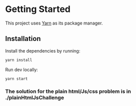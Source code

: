 # Getting Started

This project uses [Yarn](https://classic.yarnpkg.com/en/docs/install) as its package manager.

## Installation

Install the dependencies by running:

```bash
yarn install
```

Run dev locally:

```bash
yarn start
```

### The solution for the plain html/Js/css problem is in ./plainHtmlJsChallenge
